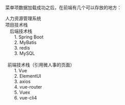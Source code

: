 菜单项数据加载成功之后，在前端有几个可以存放的地方：

人力资源管理系统<br/>
项目技术栈<br/>
&ensp;&ensp;后端技术栈<br/>
    &ensp;&ensp;&ensp;&ensp;1. Spring Boot<br/>
    &ensp;&ensp;&ensp;&ensp;2. MyBatis<br/>
    &ensp;&ensp;&ensp;&ensp;3. redis<br/>
    &ensp;&ensp;&ensp;&ensp;3. MySQL<br/>
<br/>
&ensp;前端技术栈（引用微人事的页面）<br/>
    &ensp;&ensp;&ensp;&ensp;1. Vue<br/>
    &ensp;&ensp;&ensp;&ensp;2. ElementUI<br/>
    &ensp;&ensp;&ensp;&ensp;3. axios<br/>
    &ensp;&ensp;&ensp;&ensp;4. vue-router<br/>
    &ensp;&ensp;&ensp;&ensp;5. Vuex<br/>
    &ensp;&ensp;&ensp;&ensp;6. vue-cli4<br/>

